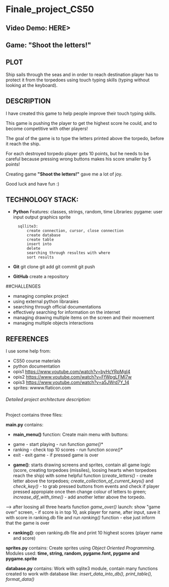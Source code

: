 # Finale_project_CS50
## Video Demo: HERE&gt;
## Game: **"Shoot the letters!"**

## PLOT
Ship sails through the seas and in order to reach destination player has to protect it from the torpedoes using touch typing skills (typing without looking at the keyboard).

## DESCRIPTION
I have created this game to help people improve their touch typing skills.

This game is pushing the player to get the highest score he could, and to become competitive with other players!

The goal of the game is to type the letters printed above the torpedo, before it reach the ship.

For each destroyed torpedo player gets 10 points, but he needs to be careful because pressing wrong buttons makes his score smaller by 5 points!

Creating game **"Shoot the letters!"** gave me a lot of joy.

Good luck and have fun :)

## TECHNOLOGY STACK:
- **Python**
    Features: classes, strings, random, time
    Libraries:
        pygame:
            user input
            output graphics
            sprite

        sqllite3:
            create connection, cursor, close connection
            create database
            create table
            insert into
            delete
            searching through resultes with where
            sort results
      
- **Git**
    git clone
    git add
    git commit
    git push

- **GitHub**
    create a repository

##CHALLENGES
- managing complex project
- using external python libraraies
- searching through official documentations
- effectively searching for information on the internet
- managing drawing multiple items on the screen and their movement
- managing multiple objects interactions

## REFERENCES
I use some help from:
- CS50 course materials
- python documentation
- opis1 https://www.youtube.com/watch?v=byHcYRpMgI4
- opis2 https://www.youtube.com/watch?v=FfWpgLFMI7w
- opis3 https://www.youtube.com/watch?v=a5JWrd7Y_14
- sprites: wwww.flaticon.com

###### Detailed project architecture description:

Project contains three files:

**main.py**
contains:
* **main_menu()** function:
Create main menu with buttons:
+ game - start playing - run function *game()**
+ ranking - check top 10 scores - run function *score()**
+ exit - exit game - if pressed game is over

* **game()**:
    starts drawing screens and sprites, contain all game logic (score, creating torpedoes (missiles),
    loosing hearts when torpedoes reach the ship) with some helpful function
    (*create_letters()* - create letter above the torpedoes;
    *create_collection_of_current_keys()* and *check_key()* - to grab pressed buttons from events
    and check if player pressed appropiate once then change colour of letters to green;
    *increase_dif_with_time()* - add another letter above the torpedo.

--> after loosing all three hearts function *game_over()* launch:
    show "game over" screen,
    - if score is in top 10, ask player for name, after input,
    save it with score in ranking.db file and run *ranking()* function
    - else just inform that the game is over

* **ranking()**:
    open ranking.db file and print 10 highest scores (player name and score)

**sprites.py**
contains:
Create sprites using *Object Oriented Programming*.
Modules used: **time, string, random, pygame.font, pygame and pygame.sprite**

**database.py**
contains:
Work with sqlite3 module, contain many functions created to work with database like:
*insert_data_into_db(), print_table(), format_data()*